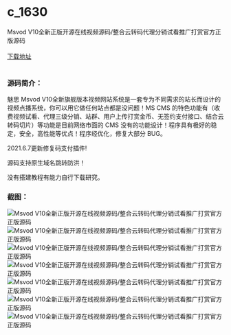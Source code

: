 # c_1630
Msvod V10全新正版开源在线视频源码/整合云转码代理分销试看推广打赏官方正版源码
<br/></br>
[下载地址](https://www.uuid2.com/1630.html "下载地址")
<br/></br>
<h3>源码简介：</h3>
<p>魅思 Msvod V10全新旗舰版本视频网站系统是一套专为不同需求的站长而设计的视频点播系统，你可以用它做任何站点都是没问题！MS CMS 的特色功能有（收费视频试看、代理三级分销、站群、用户上传打赏金币、无签约支付接口、结合云转码切片）等功能是目前网络市面的 CMS 没有的功能设计！程序具有极好的稳定，安全，高性能等优点！程序经优化，修复大部分 BUG。<p>
<p>2021.6.7更新修复码支付插件!<p>
<p>源码支持原生域名跳转防洪！<p>
<p>没有搭建教程有能力自行下载研究。<p>
<h3>截图：</h3>
<img src="https://www.uuid2.com/wp-content/uploads/img/uimage/54561632721230.png" alt="Msvod V10全新正版开源在线视频源码/整合云转码代理分销试看推广打赏官方正版源码"><img src="https://www.uuid2.com/wp-content/uploads/img/uimage/20281632721231.png" alt="Msvod V10全新正版开源在线视频源码/整合云转码代理分销试看推广打赏官方正版源码"><img src="https://www.uuid2.com/wp-content/uploads/img/uimage/84701632721233.png" alt="Msvod V10全新正版开源在线视频源码/整合云转码代理分销试看推广打赏官方正版源码"><img src="https://www.uuid2.com/wp-content/uploads/img/uimage/19461632721235.png" alt="Msvod V10全新正版开源在线视频源码/整合云转码代理分销试看推广打赏官方正版源码"><img src="https://www.uuid2.com/wp-content/uploads/img/uimage/73291632721236.jpg" alt="Msvod V10全新正版开源在线视频源码/整合云转码代理分销试看推广打赏官方正版源码"><img src="https://www.uuid2.com/wp-content/uploads/img/uimage/82191632721238.png" alt="Msvod V10全新正版开源在线视频源码/整合云转码代理分销试看推广打赏官方正版源码"><img src="https://www.uuid2.com/wp-content/uploads/img/uimage/65481632721240.png" alt="Msvod V10全新正版开源在线视频源码/整合云转码代理分销试看推广打赏官方正版源码">
